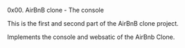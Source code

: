 0x00. AirBnB clone - The console

This is  the first and second part of the AirBnB clone project.

Implements the console and websatic of the AirBnb Clone.
